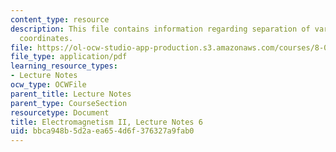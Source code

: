 ```yaml
---
content_type: resource
description: This file contains information regarding separation of variables in spherical
  coordinates.
file: https://ol-ocw-studio-app-production.s3.amazonaws.com/courses/8-07-electromagnetism-ii-fall-2012/bbca948b5d2aea654d6f376327a9fab0_MIT8_07F12_ln6.pdf
file_type: application/pdf
learning_resource_types:
- Lecture Notes
ocw_type: OCWFile
parent_title: Lecture Notes
parent_type: CourseSection
resourcetype: Document
title: Electromagnetism II, Lecture Notes 6
uid: bbca948b-5d2a-ea65-4d6f-376327a9fab0
---
```

